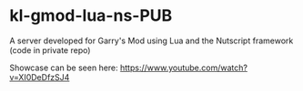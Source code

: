 # kl-gmod-lua-ns-PUB
A server developed for Garry's Mod using Lua and the Nutscript framework (code in private repo)

Showcase can be seen here: https://www.youtube.com/watch?v=XI0DeDfzSJ4
